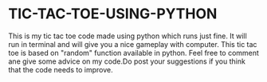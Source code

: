 # TIC-TAC-TOE-USING-PYTHON
This is my tic tac toe code made using python which runs just fine.
It will run in terminal and will give you a nice gameplay with computer.
This tic tac toe is based on "random" function available in python.
Feel free to comment ane give some advice on my code.Do post your suggestions if you think that the code needs to improve.
